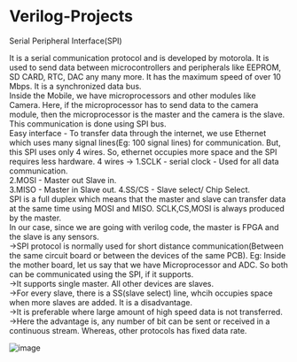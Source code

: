 # Verilog-Projects

Serial Peripheral Interface(SPI)  

It is a serial communication protocol and is developed by motorola. It is used to send data between microcontrollers and peripherals like EEPROM, SD CARD, RTC, DAC any many more. It has the maximum speed of over 10 Mbps. It is a synchronized data bus.   
Inside the Mobile, we have microprocessors and other modules like Camera. Here, if the microprocessor has to send data to the camera module, then the microprocessor is the master and the camera is the slave. This communication is done using SPI bus.  
Easy interface - To transfer data through the internet, we use Ethernet which uses many signal lines(Eg: 100 signal lines) for communication. But, this SPI uses only 4 wires. So, ethernet occupies more space and the SPI requires less hardware. 
4 wires -> 1.SCLK - serial clock - Used for all data communication.  
2.MOSI - Master out Slave in.  
3.MISO - Master in Slave out.
4.SS/CS - Slave select/ Chip Select.  
SPI is a full duplex which means that the master and slave can transfer data at the same time using MOSI and MISO. 
SCLK,CS,MOSI is always produced by the master.  
In our case, since we are going with verilog code, the master is FPGA and the slave is any sensors.   
->SPI protocol is normally used for short distance communication(Between the same circuit board or between the devices of the same PCB). Eg: Inside the mother board, let us say that we have Microprocessor and ADC. So both can be communicated using the SPI, if it supports.  
->It supports single master. All other devices are slaves.  
->For every slave, there is a SS(slave select) line, whcih occupies space when more slaves are added. It is a disadvantage.  
->It is preferable where large amount of high speed data is  not transferred.  
->Here the advantage is, any number of bit can be sent or received in a continuous stream. Whereas, other protocols has fixed data rate.

![image](https://github.com/user-attachments/assets/37514db7-af01-49bb-b774-f68992c04903)

